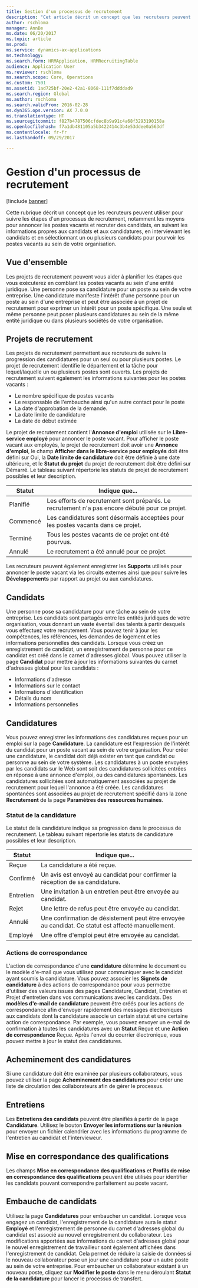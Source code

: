 ```yaml
---
title: Gestion d'un processus de recrutement
description: "Cet article décrit un concept que les recruteurs peuvent utiliser pour suivre les étapes d'un processus de recrutement, notamment les moyens pour annoncer les postes vacants et recruter des candidats, en suivant les informations propres aux candidats et aux candidatures, en interviewant les candidats et en sélectionnant un ou plusieurs candidats pour pourvoir les postes vacants au sein de votre organisation."
author: rschloma
manager: AnnBe
ms.date: 06/20/2017
ms.topic: article
ms.prod: 
ms.service: dynamics-ax-applications
ms.technology: 
ms.search.form: HRMApplication, HRMRecruitingTable
audience: Application User
ms.reviewer: rschloma
ms.search.scope: Core, Operations
ms.custom: 7501
ms.assetid: 1ad725bf-20e2-42a1-8068-111f7ddddad9
ms.search.region: Global
ms.author: rschloma
ms.search.validFrom: 2016-02-28
ms.dyn365.ops.version: AX 7.0.0
ms.translationtype: HT
ms.sourcegitcommit: f827b4787506cfdec8b9a91c4a68f3293190158a
ms.openlocfilehash: f7a1db481105a5b3422414c3b4e53ddee0a563df
ms.contentlocale: fr-fr
ms.lasthandoff: 09/29/2017

---
```


# <a name="manage-a-recruiting-process"></a>Gestion d'un processus de recrutement

[!include [banner](../includes/banner.md)]

Cette rubrique décrit un concept que les recruteurs peuvent utiliser pour suivre les étapes d'un processus de recrutement, notamment les moyens pour annoncer les postes vacants et recruter des candidats, en suivant les informations propres aux candidats et aux candidatures, en interviewant les candidats et en sélectionnant un ou plusieurs candidats pour pourvoir les postes vacants au sein de votre organisation.

<a name="overview"></a>Vue d'ensemble
--------

Les projets de recrutement peuvent vous aider à planifier les étapes que vous exécuterez en comblant les postes vacants au sein d'une entité juridique. Une personne pose sa candidature pour un poste au sein de votre entreprise.  Une candidature manifeste l'intérêt d'une personne pour un poste au sein d'une entreprise et peut être associée à un projet de recrutement pour exprimer un intérêt pour un poste spécifique.  Une seule et même personne peut poser plusieurs candidatures au sein de la même entité juridique ou dans plusieurs sociétés de votre organisation.

<a name="recruitment-projects"></a>Projets de recrutement
--------------------

Les projets de recrutement permettent aux recruteurs de suivre la progression des candidatures pour un seul ou pour plusieurs postes.  Le projet de recrutement identifie le département et la tâche pour lequel/laquelle un ou plusieurs postes sont ouverts. Les projets de recrutement suivent également les informations suivantes pour les postes vacants :
-   Le nombre spécifique de postes vacants
-   Le responsable de l'embauche ainsi qu'un autre contact pour le poste
-   La date d'approbation de la demande.
-   La date limite de candidature
-   La date de début estimée

Le projet de recrutement contient l'**Annonce d'emploi** utilisée sur le **Libre-service employé** pour annoncer le poste vacant. Pour afficher le poste vacant aux employés, le projet de recrutement doit avoir une **Annonce d'emploi**, le champ **Afficher dans le libre-service pour employés** doit être défini sur Oui, la **Date limite de candidature** doit être définie à une date ultérieure, et le **Statut du projet** du projet de recrutement doit être défini sur Démarré. Le tableau suivant répertorie les statuts de projet de recrutement possibles et leur description.

| **Statut**    | **Indique que...**                                                                  |
|-----------|------------------------------------------------------------------------------------------|
| Planifié | Les efforts de recrutement sont préparés.  Le recrutement n'a pas encore débuté pour ce projet. |
| Commencé   | Les candidatures sont désormais acceptées pour les postes vacants dans ce projet.                    |
| Terminé  | Tous les postes vacants de ce projet ont été pourvus.                                          |
| Annulé  | Le recrutement a été annulé pour ce projet.                                           |

Les recruteurs peuvent également enregistrer les **Supports** utilisés pour annoncer le poste vacant via les circuits externes ainsi que pour suivre les **Développements** par rapport au projet ou aux candidatures.

<a name="applicants"></a>Candidats
----------

Une personne pose sa candidature pour une tâche au sein de votre entreprise.  Les candidats sont partagés entre les entités juridiques de votre organisation, vous donnant un vaste éventail des talents à partir desquels vous effectuez votre recrutement. Vous pouvez tenir à jour les compétences, les références, les demandes de logement et les informations personnelles des candidats. Lorsque vous créez un enregistrement de candidat, un enregistrement de personne pour ce candidat est créé dans le carnet d'adresses global. Vous pouvez utiliser la page **Candidat** pour mettre à jour les informations suivantes du carnet d'adresses global pour les candidats :
-   Informations d'adresse
-   Informations sur le contact
-   Informations d'identification
-   Détails du nom
-   Informations personnelles

## <a name="applications"></a>Candidatures
Vous pouvez enregistrer les informations des candidatures reçues pour un emploi sur la page **Candidature**. La candidature est l'expression de l'intérêt du candidat pour un poste vacant au sein de votre organisation.  Pour créer une candidature, le candidat doit déjà exister en tant que candidat ou personne au sein de votre système.
Les candidatures à un poste envoyées par les candidats sur le Web sont soit des candidatures sollicitées entrées en réponse à une annonce d'emploi, ou des candidatures spontanées. Les candidatures sollicitées sont automatiquement associées au projet de recrutement pour lequel l'annonce a été créée. Les candidatures spontanées sont associées au projet de recrutement spécifié dans la zone **Recrutement** de la page **Paramètres des ressources humaines**.
### <a name="application-status"></a>Statut de la candidature

Le statut de la candidature indique sa progression dans le processus de recrutement. Le tableau suivant répertorie les statuts de candidature possibles et leur description.

| Statut    | Indique que...                                                                           |
|-----------|-------------------------------------------------------------------------------------------|
| Reçue  | La candidature a été reçue.                                                             |
| Confirmé | Un avis est envoyé au candidat pour confirmer la réception de sa candidature.            |
| Entretien | Une invitation à un entretien peut être envoyée au candidat.                                     |
| Rejet | Une lettre de refus peut être envoyée au candidat.                                          |
| Annulé  | Une confirmation de désistement peut être envoyée au candidat. Ce statut est affecté manuellement. |
| Employé  | Une offre d'emploi peut être envoyée au candidat.                                         |

### <a name="correspondence-actions"></a>Actions de correspondance

L'action de correspondance d'une **candidature** détermine le document ou le modèle d'e-mail que vous utilisez pour communiquer avec le candidat ayant soumis la candidature. Vous pouvez associer les **Signets de candidature** à des actions de correspondance pour vous permettre d'utiliser des valeurs issues des pages Candidature, Candidat, Entretien et Projet d'entretien dans vos communications avec les candidats.  Des **modèles d'e-mail de candidature** peuvent être créés pour les actions de correspondance afin d'envoyer rapidement des messages électroniques aux candidats dont la candidature associe un certain statut et une certaine action de correspondance. Par exemple, vous pouvez envoyer un e-mail de confirmation à toutes les candidatures avec un **Statut** Reçue et une **Action de correspondance** Reçue.  Après l'envoi du courrier électronique, vous pouvez mettre à jour le statut des candidatures.

## <a name="application-routing"></a>Acheminement des candidatures

Si une candidature doit être examinée par plusieurs collaborateurs, vous pouvez utiliser la page **Acheminement des candidatures** pour créer une liste de circulation des collaborateurs afin de gérer le processus.

## <a name="interviews"></a>Entretiens

Les **Entretiens des candidats** peuvent être planifiés à partir de la page **Candidature**.  Utilisez le bouton **Envoyer les informations sur la réunion** pour envoyer un fichier calendrier avec les informations du programme de l'entretien au candidat et l'intervieweur.

## <a name="skill-mapping"></a>Mise en correspondance des qualifications

Les champs **Mise en correspondance des qualifications** et **Profils de mise en correspondance des qualifications** peuvent être utilisés pour identifier les candidats pouvant correspondre parfaitement au poste vacant.

## <a name="hiring-applicants"></a>Embauche de candidats

Utilisez la page **Candidatures** pour embaucher un candidat. Lorsque vous engagez un candidat, l'enregistrement de la candidature aura le statut **Employé** et l'enregistrement de personne du carnet d'adresses global du candidat est associé au nouvel enregistrement du collaborateur. Les modifications apportées aux informations du carnet d'adresses global pour le nouvel enregistrement de travailleur sont également affichées dans l'enregistrement de candidat. Cela permet de réduire la saisie de données si le nouveau collaborateur pose un jour une candidature pour un autre poste au sein de votre entreprise.  Pour embaucher un collaborateur existant à un nouveau poste, cliquez sur **Modifier le poste** dans le menu déroulant **Statut de la candidature** pour lancer le processus de transfert.






